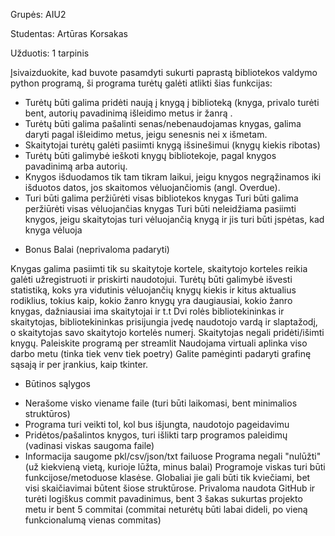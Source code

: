 Grupės: AIU2

Studentas: Artūras Korsakas

Užduotis: 1 tarpinis

Įsivaizduokite, kad buvote pasamdyti sukurti paprastą bibliotekos valdymo python programą, ši programa turėtų galėti atlikti šias funkcijas:

+ Turėtų būti galima pridėti naują į knygą į biblioteką (knyga, privalo turėti bent, autorių pavadinimą išleidimo metus ir žanrą .
+ Turėtų būti galima pašalinti senas/nebenaudojamas knygas, galima daryti pagal išleidimo metus, jeigu senesnis nei x išmetam.
+ Skaitytojai turėtų galėti pasiimti knygą išsinešimui (knygų kiekis ribotas)
+ Turėtų būti galimybė ieškoti knygų bibliotekoje, pagal knygos pavadinimą arba autorių.
+ Knygos išduodamos tik tam tikram laikui, jeigu knygos negrąžinamos iki išduotos datos, jos skaitomos vėluojančiomis (angl. Overdue).
+ Turi būti galima peržiūrėti visas bibliotekos knygas
Turi būti galima peržiūrėti visas vėluojančias knygas
Turi būti neleidžiama pasiimti knygos, jeigu skaitytojas turi vėluojančią knygą ir jis turi būti įspėtas, kad knyga vėluoja
 
- Bonus Balai (neprivaloma padaryti)

Knygas galima pasiimti tik su skaitytoje kortele, skaitytojo korteles reikia galėti užregistruoti ir priskirti naudotojui.
Turėtų būti galimybė išvesti statistiką, koks yra vidutinis vėluojančių knygų kiekis ir kitus aktualius rodiklius, tokius kaip, kokio žanro knygų yra daugiausiai, kokio žanro knygas, dažniausiai ima skaitytojai ir t.t
Dvi rolės bibliotekininkas ir skaitytojas, bibliotekininkas prisijungia įvedę naudotojo vardą ir slaptažodį, o skaitytojas savo skaitytojo kortelės numerį. Skaitytojas negali pridėti/išimti knygų.
Paleiskite programą per streamlit
Naudojama virtuali aplinka viso darbo metu (tinka tiek venv tiek poetry)
Galite pamėginti padaryti grafinę sąsają ir per įrankius, kaip tkinter.
 

- Būtinos sąlygos

+ Nerašome visko viename faile (turi būti laikomasi, bent minimalios struktūros)
+ Programa turi veikti tol, kol bus išjungta, naudotojo pageidavimu
+ Pridėtos/pašalintos knygos, turi išlikti tarp programos paleidimų (vadinasi viskas saugoma faile)
+ Informacija saugome pkl/csv/json/txt failuose
Programa negali "nulūžti" (už kiekvieną vietą, kurioje lūžta, minus balai)
Programoje viskas turi būti funkcijose/metoduose klasėse. Globaliai jie gali būti tik kviečiami, bet visi skaičiavimai būtent šiose struktūrose.
Privaloma naudota GitHub ir turėti logiškus commit pavadinimus, bent 3 šakas sukurtas projekto metu ir bent 5 commitai (commitai neturėtų būti labai dideli, po vieną funkcionalumą vienas commitas)